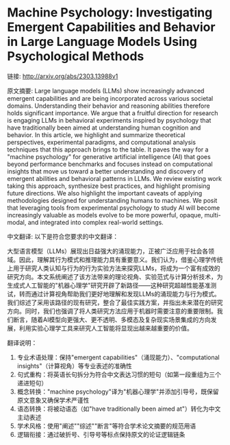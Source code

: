 # Machine Psychology: Investigating Emergent Capabilities and Behavior in Large Language Models Using Psychological Methods

链接: http://arxiv.org/abs/2303.13988v1

原文摘要:
Large language models (LLMs) show increasingly advanced emergent capabilities
and are being incorporated across various societal domains. Understanding their
behavior and reasoning abilities therefore holds significant importance. We
argue that a fruitful direction for research is engaging LLMs in behavioral
experiments inspired by psychology that have traditionally been aimed at
understanding human cognition and behavior. In this article, we highlight and
summarize theoretical perspectives, experimental paradigms, and computational
analysis techniques that this approach brings to the table. It paves the way
for a "machine psychology" for generative artificial intelligence (AI) that
goes beyond performance benchmarks and focuses instead on computational
insights that move us toward a better understanding and discovery of emergent
abilities and behavioral patterns in LLMs. We review existing work taking this
approach, synthesize best practices, and highlight promising future directions.
We also highlight the important caveats of applying methodologies designed for
understanding humans to machines. We posit that leveraging tools from
experimental psychology to study AI will become increasingly valuable as models
evolve to be more powerful, opaque, multi-modal, and integrated into complex
real-world settings.

中文翻译:
以下是符合您要求的中文翻译：

大型语言模型（LLMs）展现出日益强大的涌现能力，正被广泛应用于社会各领域。因此，理解其行为模式和推理能力具有重要意义。我们认为，借鉴心理学传统上用于研究人类认知与行为的行为实验方法来探究LLMs，将成为一个富有成效的研究方向。本文系统阐述了该方法带来的理论视角、实验范式与计算分析技术，为生成式人工智能的"机器心理学"研究开辟了新路径——这种研究超越性能基准测试，转而通过计算视角帮助我们更好地理解和发现LLMs的涌现能力与行为模式。我们综述了采用该路径的现有研究，整合了最佳实践方案，并指出未来潜在的研究方向。同时，我们也强调了将人类研究方法应用于机器时需要注意的重要限制。我们断言，随着AI模型向更强大、更不透明、多模态及复杂现实场景集成的方向发展，利用实验心理学工具来研究人工智能将显现出越来越重要的价值。

翻译说明：
1. 专业术语处理：保持"emergent capabilities"（涌现能力）、"computational insights"（计算视角）等专业表述的准确性
2. 句式重构：将英语长句拆分为符合中文表达习惯的短句（如第一段重组为三个递进短句）
3. 概念转换："machine psychology"译为"机器心理学"并添加引导号，既保留原文意象又确保学术严谨性
4. 语态转换：将被动语态（如"have traditionally been aimed at"）转化为中文主动表述
5. 学术风格：使用"阐述""综述""断言"等符合学术论文摘要的规范用语
6. 逻辑衔接：通过破折号、引导号等标点保持原文的论证逻辑链条
